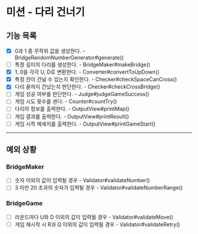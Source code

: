 # 미션 - 다리 건너기

## 기능 목록

- [x] 0과 1 중 무작위 값을 생성한다. - BridgeRandomNumberGenerator#generate()
- [ ] 특정 길이의 다리를 생성한다. - BridgeMaker#makeBridge()
- [x] 1, 0을 각각 U, D로 변환한다. - Converter#convertToUpDown()
- [x] 특정 칸이 건널 수 있는지 확인한다. - Checker#checkSpaceCanCross()
- [x] 다리 끝까지 건넜는지 판단한다. - Checker#checkCrossBridge()
- [ ] 게임 성공 여부를 판단한다. - Judge#judgeGameSuccess()
- [ ] 게임 시도 횟수를 센다. - Counter#countTry()
- [ ] 다리의 정보를 출력한다. - OutputView#printMap()
- [ ] 게임 결과를 출력한다. - OutputView#printResult()
- [ ] 게임 시작 메세지를 출력한다. - OutputView#printGameStart()

---

## 예외 상황

### BridgeMaker

- [ ] 숫자 이외의 값이 입력될 경우 - Validator#validateNumber()
- [ ] 3 미만 20 초과의 숫자가 입력될 경우 - Validator#validateNumberRange()

### BridgeGame

- [ ] 라운드마다 U와 D 이외의 값이 입력될 경우 - Validator#validateMove()
- [ ] 게임 재시작 시 R과 Q 이외의 값이 입력될 경우 - Validator#validateRetry()
